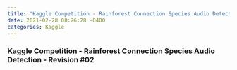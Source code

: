 ```yaml
---
title: "Kaggle Competition - Rainforest Connection Species Audio Detection #2"
date: 2021-02-28 08:26:28 -0400
categories: Kaggle
---
```

### Kaggle Competition - Rainforest Connection Species Audio Detection - Revision #02

<br>
<br>
<br>
<br>

